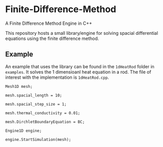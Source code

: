 # Finite-Difference-Method
A Finite Difference Method Engine in C++


This repository hosts a small library/engine for solving spacial differential equations using the finite difference method. 

## Example
An example that uses the library can be found in the `1dHeatRod` folder in `examples`. It solves the 1 dimensioanl heat equation in a rod. The file of interest with the implementation is `1dHeatRod.cpp`. 


`Mesh1D mesh;`

`mesh.spacial_length = 10;`

`mesh.spacial_step_size = 1;`

`mesh.thermal_conductivity = 0.01;`

`mesh.DirchletBoundaryEquation = BC;`

`Engine1D engine;`

`engine.StartSimulation(mesh);`
